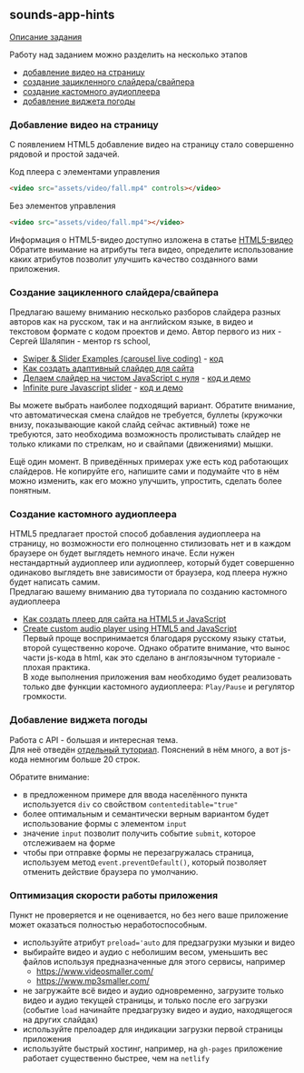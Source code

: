 ## sounds-app-hints

[Описание задания](stage1/tasks/sounds-app.md)

Работу над заданием можно разделить на несколько этапов
- [добавление видео на страницу](#Добавление-видео-на-страницу)
- [создание зацикленного слайдера/свайпера](#Создание-зацикленного-слайдерасвайпера)
- [создание кастомного аудиоплеера](#Создание-кастомного-аудиоплеера)
- [добавление виджета погоды](#Добавление-виджета-погоды)


### Добавление видео на страницу
С появлением HTML5 добавление видео на страницу стало совершенно рядовой и простой задачей.  
  
Код плеера с элементами управления
```html
<video src="assets/video/fall.mp4" controls></video>
```
Без элементов управления
```html
<video src="assets/video/fall.mp4"></video>
```
Информация о HTML5-видео доступно изложена в статье [HTML5-видео](https://html5book.ru/html5-video/)  
Обратите внимание на атрибуты тега видео, определите использование каких атрибутов позволит улучшить качество созданного вами приложения.

### Создание зацикленного слайдера/свайпера
Предлагаю вашему вниманию несколько разборов слайдера разных авторов как на русском, так и на английском языке, в видео и текстовом формате с кодом проектов и демо. Автор первого из них - Сергей Шаляпин - ментор rs school, 
- [Swiper & Slider Examples (carousel live coding)](https://youtu.be/rkz6LURkbBw) - [код](https://www.dropbox.com/s/0g5c0qz69keig6s/carusel-swiper.zip?dl=0)
- [Как создать адаптивный слайдер для сайта](https://itchief.ru/javascript/how-to-create-slider)
- [Делаем слайдер на чистом JavaScript с нуля](https://youtu.be/K3E1OfQuJ0Q) - [код и демо](https://github.com/Eremeow138/wayup-slider-js)
- [Infinite pure Javascript slider](https://medium.com/@claudiaconceic/infinite-plain-javascript-slider-click-and-touch-events-540c8bd174f2) - [код и демо](https://codepen.io/cconceicao/pen/PBQawy)

Вы можете выбрать наиболее подходящий вариант. Обратите внимание, что автоматическая смена слайдов не требуется, буллеты (кружочки внизу, показывающие какой слайд сейчас активный) тоже не требуются, зато необходима возможность пролистывать слайдер не только кликами по стрелкам, но и свайпами (движениями) мышки.

Ещё один момент. В приведённых примерах уже есть код работающих слайдеров. Не копируйте его, напишите сами и подумайте что в нём можно изменить, как его можно улучшить, упростить, сделать более понятным.

### Создание кастомного аудиоплеера
HTML5 предлагает простой способ добавления аудиоплеера на страницу, но возможности его полноценно стилизовать нет и в каждом браузере он будет выглядеть немного иначе. Если нужен нестандартный аудиоплеер или аудиоплеер, который будет совершенно одинаково выглядеть вне зависимости от браузера, код плеера нужно будет написать самим.  
Предлагаю вашему вниманию два туториала по созданию кастомного аудиоплеера
- [Как создать плеер для сайта на HTML5 и JavaScript](https://skillbox.ru/media/code/kak_sozdat_pleer_dlya_sayta/)
- [Create custom audio player using HTML5 and JavaScript](http://talkerscode.com/webtricks/create-custom-audio-player-using-html5-and-javascript.php)  
Первый проще воспринимается благодаря русскому языку статьи, второй существенно короче. Однако обратите внимание, что вынос части js-кода в html, как это сделано в англоязычном туториале - плохая практика.  
В ходе выполнения приложения вам необходимо будет реализовать только две функции кастомного аудиоплеера: `Play/Pause` и регулятор громкости.

### Добавление виджета погоды
Работа с API - большая и интересная тема.  
Для неё отведён [отдельный туториал](stage1/tasks/weather-hints.md). Пояснений в нём много, а вот js-кода немногим больше 20 строк.  

Обратите внимание:
- в предложенном примере для ввода населённого пункта используется `div` со свойством `contenteditable="true"`  
- более оптимальным и семантически верным вариантом будет использование формы с элементом `input`
- значение `input` позволит получить событие `submit`, которое отслеживаем на форме
- чтобы при отправке формы не перезагружалась страница, используем метод `event.preventDefault()`, который позволяет отменить действие браузера по умолчанию.

### Оптимизация скорости работы приложения
Пункт не проверяется и не оценивается, но без него ваше приложение может оказаться полностью неработоспособным. 
- используйте атрибут `preload='auto` для предзагрузки музыки и видео
- выбирайте видео и аудио с неболишим весом, уменьшить вес файлов используя предназначенные для этого сервисы, например
  - https://www.videosmaller.com/
  - https://www.mp3smaller.com/
- не загружайте всё видео и аудио одновременно, загрузите только видео и аудио текущей страницы, и только после его загрузки (событие `load` начинайте предзагрузку видео и аудио, находящегося на других слайдах)
- используйте прелоадер для индикации загрузки первой страницы приложения
- используйте быстрый хостинг, например, на `gh-pages` приложение работает существенно быстрее, чем на `netlify`